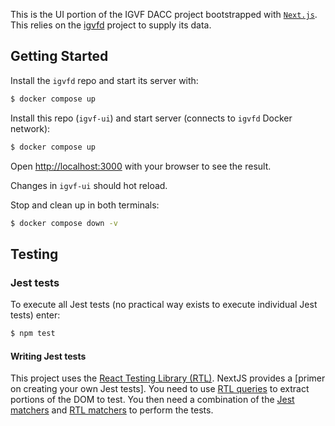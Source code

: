 This is the UI portion of the IGVF DACC project bootstrapped with [`Next.js`](https://github.com/vercel/next.js/tree/canary/packages/create-next-app). This relies on the [igvfd](https://github.com/IGVF-DACC/igvfd) project to supply its data.

## Getting Started

Install the `igvfd` repo and start its server with:

```bash
$ docker compose up
```

Install this repo (`igvf-ui`) and start server (connects to `igvfd` Docker network):

```bash
$ docker compose up
```

Open [http://localhost:3000](http://localhost:3000) with your browser to see the result.

Changes in `igvf-ui` should hot reload.

Stop and clean up in both terminals:

```bash
$ docker compose down -v
```

## Testing

### Jest tests

To execute all Jest tests (no practical way exists to execute individual Jest tests) enter:

```bash
$ npm test
```

#### Writing Jest tests

This project uses the [React Testing Library (RTL)](https://testing-library.com/docs/bs-react-testing-library/intro). NextJS provides a [primer on creating your own Jest tests]. You need to use [RTL queries](https://testing-library.com/docs/react-testing-library/cheatsheet/#queries) to extract portions of the DOM to test. You then need a combination of the [Jest matchers](https://jestjs.io/docs/expect) and [RTL matchers](https://github.com/testing-library/jest-dom#table-of-contents) to perform the tests.
